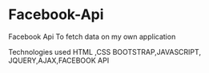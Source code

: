 # Facebook-Api
Facebook Api To fetch data on my own application

Technologies used
HTML ,CSS BOOTSTRAP,JAVASCRIPT, JQUERY,AJAX,FACEBOOK API
